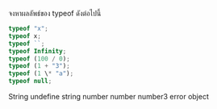 จงหาผลลัพธ์ของ typeof ดังต่อไปนี้

```js
typeof "x";
typeof x;
typeof ``;
typeof Infinity;
typeof (100 / 0);
typeof (1 + "3");
typeof (1 \* "a");
typeof null;
```

String
undefine
string
number
number
number3
error
object
